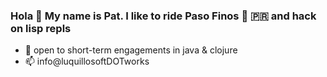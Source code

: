 ### Hola 👋 My name is Pat. I like to ride Paso Finos 🐎 🇵🇷  and hack on lisp repls

- 🔭 open to short-term engagements in java & clojure
- 📫 info@luquillosoftDOTworks




<!-- - I taught myself to program by botting/scraping web properties, creating structured data, and turning that into 💸 

<!-- - 🌱 Current projects are a port of SIMDJSON to the [java vector module](https://docs.oracle.com/en/java/javase/19/docs/api/jdk.incubator.vector/module-summary.html) & a distributed, queryable AST-based clojure editor -->

<!--
✨ _special_ ✨
- 👯 I’m looking to collaborate on ...
- 🤔 I’m looking for help with ...
- 💬 Ask me about ...

- 😄 Pronouns: ...
-->

